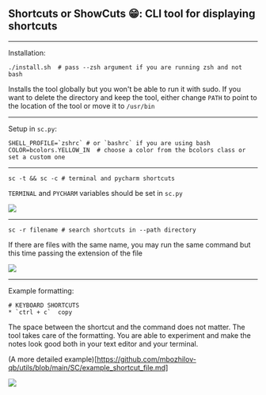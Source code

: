## Shortcuts or ShowCuts 😁: CLI tool for displaying shortcuts
---
Installation:
```
./install.sh  # pass --zsh argument if you are running zsh and not bash
```
Installs the tool globally but you won't be able to run it with sudo.
If you want to delete the directory and keep the tool, either change `PATH` to point to the location of the tool or move it to `/usr/bin`

---
Setup in `sc.py`:
```
SHELL_PROFILE=`zshrc` # or `bashrc` if you are using bash
COLOR=bcolors.YELLOW_IN  # choose a color from the bcolors class or set a custom one
```
---
```
sc -t && sc -c # terminal and pycharm shortcuts
```
`TERMINAL` and `PYCHARM` variables should be set in `sc.py`

<img src="https://i.ibb.co/ZGyrKv0/image.png"/>

---
```
sc -r filename # search shortcuts in --path directory
```
If there are files with the same name, you may run the same command but this time passing the extension of the file

<img src="https://i.ibb.co/LQSBXKS/image.png"/>

---

Example formatting:

```
# KEYBOARD SHORTCUTS
* `ctrl + c`  copy
```
The space between the shortcut and the command does not matter. The tool takes care of the formatting. You are able to experiment and make the notes look good both in your text editor and your terminal.

(A more detailed example)[https://github.com/mbozhilov-qb/utils/blob/main/SC/example_shortcut_file.md]

<img src="https://i.ibb.co/RzXP4kD/image.png"/>
